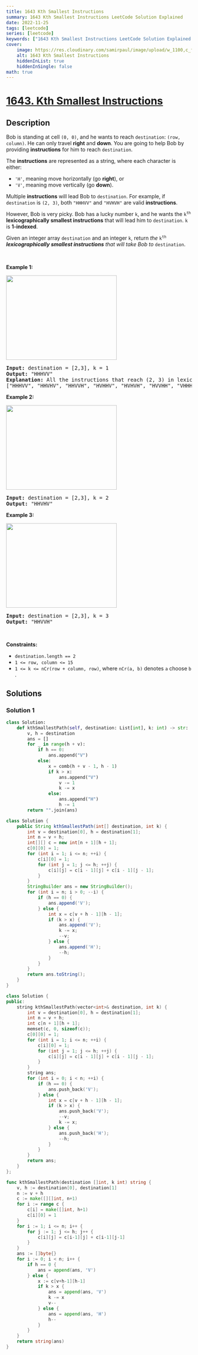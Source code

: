 ```yaml
---
title: 1643 Kth Smallest Instructions
summary: 1643 Kth Smallest Instructions LeetCode Solution Explained
date: 2022-11-25
tags: [leetcode]
series: [leetcode]
keywords: ["1643 Kth Smallest Instructions LeetCode Solution Explained in all languages", "1643 Kth Smallest Instructions", "LeetCode", "leetcode solution in Python3 C++ Java Go PHP Ruby Swift TypeScript Rust C# JavaScript C", "GeeksforGeeks", "InterviewBit", "Coding Ninjas", "HackerRank", "HackerEarth", "CodeChef", "TopCoder", "AlgoExpert", "freeCodeCamp", "Codeforces", "GitHub", "AtCoder", "Samir Paul"]
cover:
    image: https://res.cloudinary.com/samirpaul/image/upload/w_1100,c_fit,co_rgb:FFFFFF,l_text:Arial_75_bold:1643 Kth Smallest Instructions - Solution Explained/problem-solving.webp
    alt: 1643 Kth Smallest Instructions
    hiddenInList: true
    hiddenInSingle: false
math: true
---
```



# [1643. Kth Smallest Instructions](https://leetcode.com/problems/kth-smallest-instructions)


## Description

<p>Bob is standing at cell <code>(0, 0)</code>, and he wants to reach <code>destination</code>: <code>(row, column)</code>. He can only travel <strong>right</strong> and <strong>down</strong>. You are going to help Bob by providing <strong>instructions</strong> for him to reach <code>destination</code>.</p>

<p>The <strong>instructions</strong> are represented as a string, where each character is either:</p>

<ul>
	<li><code>&#39;H&#39;</code>, meaning move horizontally (go <strong>right</strong>), or</li>
	<li><code>&#39;V&#39;</code>, meaning move vertically (go <strong>down</strong>).</li>
</ul>

<p>Multiple <strong>instructions</strong> will lead Bob to <code>destination</code>. For example, if <code>destination</code> is <code>(2, 3)</code>, both <code>&quot;HHHVV&quot;</code> and <code>&quot;HVHVH&quot;</code> are valid <strong>instructions</strong>.</p>

<p>However, Bob is very picky. Bob has a lucky number <code>k</code>, and he wants the <code>k<sup>th</sup></code> <strong>lexicographically smallest instructions</strong> that will lead him to <code>destination</code>. <code>k</code> is <strong>1-indexed</strong>.</p>

<p>Given an integer array <code>destination</code> and an integer <code>k</code>, return <em>the </em><code>k<sup>th</sup></code><em> <strong>lexicographically smallest instructions</strong> that will take Bob to </em><code>destination</code>.</p>

<p>&nbsp;</p>
<p><strong class="example">Example 1:</strong></p>

<p><img alt="" src="https://spcdn.pages.dev/leetcode/problems/1643.Kth%20Smallest%20Instructions/images/ex1.png" style="width: 300px; height: 229px;" /></p>

<pre>
<strong>Input:</strong> destination = [2,3], k = 1
<strong>Output:</strong> &quot;HHHVV&quot;
<strong>Explanation:</strong> All the instructions that reach (2, 3) in lexicographic order are as follows:
[&quot;HHHVV&quot;, &quot;HHVHV&quot;, &quot;HHVVH&quot;, &quot;HVHHV&quot;, &quot;HVHVH&quot;, &quot;HVVHH&quot;, &quot;VHHHV&quot;, &quot;VHHVH&quot;, &quot;VHVHH&quot;, &quot;VVHHH&quot;].
</pre>

<p><strong class="example">Example 2:</strong></p>

<p><strong><img alt="" src="https://spcdn.pages.dev/leetcode/problems/1643.Kth%20Smallest%20Instructions/images/ex2.png" style="width: 300px; height: 229px;" /></strong></p>

<pre>
<strong>Input:</strong> destination = [2,3], k = 2
<strong>Output:</strong> &quot;HHVHV&quot;
</pre>

<p><strong class="example">Example 3:</strong></p>

<p><strong><img alt="" src="https://spcdn.pages.dev/leetcode/problems/1643.Kth%20Smallest%20Instructions/images/ex3.png" style="width: 300px; height: 229px;" /></strong></p>

<pre>
<strong>Input:</strong> destination = [2,3], k = 3
<strong>Output:</strong> &quot;HHVVH&quot;
</pre>

<p>&nbsp;</p>
<p><strong>Constraints:</strong></p>

<ul>
	<li><code>destination.length == 2</code></li>
	<li><code>1 &lt;= row, column &lt;= 15</code></li>
	<li><code>1 &lt;= k &lt;= nCr(row + column, row)</code>, where <code>nCr(a, b)</code> denotes <code>a</code> choose <code>b</code>​​​​​.</li>
</ul>

## Solutions

### Solution 1

<!-- tabs:start -->

```python
class Solution:
    def kthSmallestPath(self, destination: List[int], k: int) -> str:
        v, h = destination
        ans = []
        for _ in range(h + v):
            if h == 0:
                ans.append("V")
            else:
                x = comb(h + v - 1, h - 1)
                if k > x:
                    ans.append("V")
                    v -= 1
                    k -= x
                else:
                    ans.append("H")
                    h -= 1
        return "".join(ans)
```

```java
class Solution {
    public String kthSmallestPath(int[] destination, int k) {
        int v = destination[0], h = destination[1];
        int n = v + h;
        int[][] c = new int[n + 1][h + 1];
        c[0][0] = 1;
        for (int i = 1; i <= n; ++i) {
            c[i][0] = 1;
            for (int j = 1; j <= h; ++j) {
                c[i][j] = c[i - 1][j] + c[i - 1][j - 1];
            }
        }
        StringBuilder ans = new StringBuilder();
        for (int i = n; i > 0; --i) {
            if (h == 0) {
                ans.append('V');
            } else {
                int x = c[v + h - 1][h - 1];
                if (k > x) {
                    ans.append('V');
                    k -= x;
                    --v;
                } else {
                    ans.append('H');
                    --h;
                }
            }
        }
        return ans.toString();
    }
}
```

```cpp
class Solution {
public:
    string kthSmallestPath(vector<int>& destination, int k) {
        int v = destination[0], h = destination[1];
        int n = v + h;
        int c[n + 1][h + 1];
        memset(c, 0, sizeof(c));
        c[0][0] = 1;
        for (int i = 1; i <= n; ++i) {
            c[i][0] = 1;
            for (int j = 1; j <= h; ++j) {
                c[i][j] = c[i - 1][j] + c[i - 1][j - 1];
            }
        }
        string ans;
        for (int i = 0; i < n; ++i) {
            if (h == 0) {
                ans.push_back('V');
            } else {
                int x = c[v + h - 1][h - 1];
                if (k > x) {
                    ans.push_back('V');
                    --v;
                    k -= x;
                } else {
                    ans.push_back('H');
                    --h;
                }
            }
        }
        return ans;
    }
};
```

```go
func kthSmallestPath(destination []int, k int) string {
	v, h := destination[0], destination[1]
	n := v + h
	c := make([][]int, n+1)
	for i := range c {
		c[i] = make([]int, h+1)
		c[i][0] = 1
	}
	for i := 1; i <= n; i++ {
		for j := 1; j <= h; j++ {
			c[i][j] = c[i-1][j] + c[i-1][j-1]
		}
	}
	ans := []byte{}
	for i := 0; i < n; i++ {
		if h == 0 {
			ans = append(ans, 'V')
		} else {
			x := c[v+h-1][h-1]
			if k > x {
				ans = append(ans, 'V')
				k -= x
				v--
			} else {
				ans = append(ans, 'H')
				h--
			}
		}
	}
	return string(ans)
}
```

<!-- tabs:end -->

<!-- end -->
